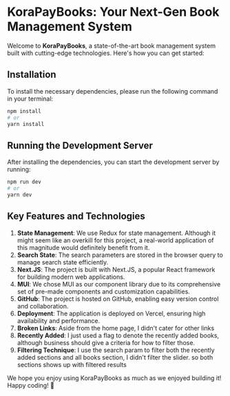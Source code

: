 # KoraPayBooks: Your Next-Gen Book Management System

Welcome to **KoraPayBooks**, a state-of-the-art book management system built with cutting-edge technologies. Here's how you can get started:

## Installation

To install the necessary dependencies, please run the following command in your terminal:

```bash
npm install
# or
yarn install
```

## Running the Development Server

After installing the dependencies, you can start the development server by running:

```bash
npm run dev
# or
yarn dev
```

## Key Features and Technologies

1. **State Management**: We use Redux for state management. Although it might seem like an overkill for this project, a real-world application of this magnitude would definitely benefit from it.
2. **Search State**: The search parameters are stored in the browser query to manage search state efficiently.
3. **Next.JS**: The project is built with Next.JS, a popular React framework for building modern web applications.
4. **MUI**: We chose MUI as our component library due to its comprehensive set of pre-made components and customization capabilities.
5. **GitHub**: The project is hosted on GitHub, enabling easy version control and collaboration.
6. **Deployment**: The application is deployed on Vercel, ensuring high availability and performance.
7. **Broken Links**: Aside from the home page, I didn't cater for other links
8. **Recently Added**: I just used a flag to denote the recently added books, although business should give a criteria for how to filter those.
9. **Filtering Technique**: I use the search param to filter both the recently added sections and all books section, I didn't filter the slider. so both sections shows up with filtered results

We hope you enjoy using KoraPayBooks as much as we enjoyed building it! Happy coding! 🚀
